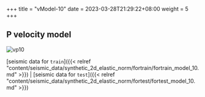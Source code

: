 +++
title = "vModel-10"
date =  2023-03-28T21:29:22+08:00
weight = 5
+++

## P velocity model

![vp10](/images/data_prepare/velocity-model/vp_10.svg?width=40pc) 

[seismic data for `train`]({{< relref "content/seismic_data/synthetic_2d_elastic_norm/fortrain/fortrain_model_10.md" >}}) | 
[seismic data for `test`]({{< relref "content/seismic_data/synthetic_2d_elastic_norm/fortest/fortest_model_10.md" >}})


